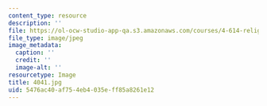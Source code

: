 ```yaml
---
content_type: resource
description: ''
file: https://ol-ocw-studio-app-qa.s3.amazonaws.com/courses/4-614-religious-architecture-and-islamic-cultures-fall-2002/5476ac40af754eb4035eff85a8261e12_4041.jpg
file_type: image/jpeg
image_metadata:
  caption: ''
  credit: ''
  image-alt: ''
resourcetype: Image
title: 4041.jpg
uid: 5476ac40-af75-4eb4-035e-ff85a8261e12
---
```

